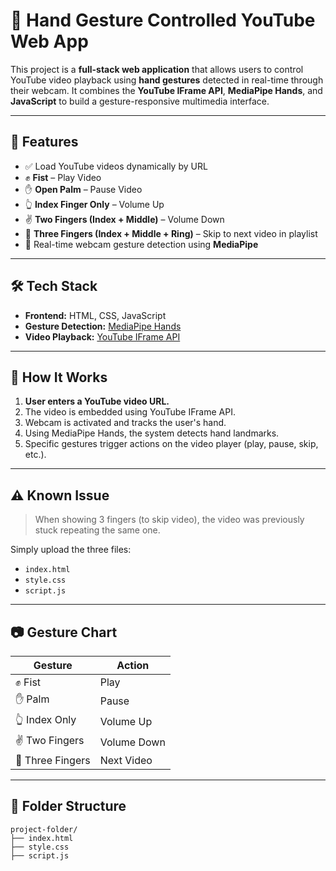 # 🎥 Hand Gesture Controlled YouTube Web App

This project is a **full-stack web application** that allows users to control YouTube video playback using **hand gestures** detected in real-time through their webcam. It combines the **YouTube IFrame API**, **MediaPipe Hands**, and **JavaScript** to build a gesture-responsive multimedia interface.

---

## 📌 Features

* ✅ Load YouTube videos dynamically by URL
* ✊ **Fist** – Play Video
* ✋ **Open Palm** – Pause Video
* 👆 **Index Finger Only** – Volume Up
* ✌️ **Two Fingers (Index + Middle)** – Volume Down
* 🤟 **Three Fingers (Index + Middle + Ring)** – Skip to next video in playlist
* 🎥 Real-time webcam gesture detection using **MediaPipe**

---

## 🛠️ Tech Stack

* **Frontend:** HTML, CSS, JavaScript
* **Gesture Detection:** [MediaPipe Hands](https://google.github.io/mediapipe/solutions/hands)
* **Video Playback:** [YouTube IFrame API](https://developers.google.com/youtube/iframe_api_reference)

---

## 🧠 How It Works

1. **User enters a YouTube video URL.**
2. The video is embedded using YouTube IFrame API.
3. Webcam is activated and tracks the user's hand.
4. Using MediaPipe Hands, the system detects hand landmarks.
5. Specific gestures trigger actions on the video player (play, pause, skip, etc.).

---

## ⚠️ Known Issue

> When showing 3 fingers (to skip video), the video was previously stuck repeating the same one.


Simply upload the three files:

* `index.html`
* `style.css`
* `script.js`

---

## 📷 Gesture Chart

| Gesture          | Action      |
| ---------------- | ----------- |
| ✊ Fist           | Play        |
| ✋ Palm           | Pause       |
| 👆 Index Only    | Volume Up   |
| ✌️ Two Fingers   | Volume Down |
| 🤟 Three Fingers | Next Video  |

---

## 📂 Folder Structure

```
project-folder/
├── index.html
├── style.css
├── script.js
```



